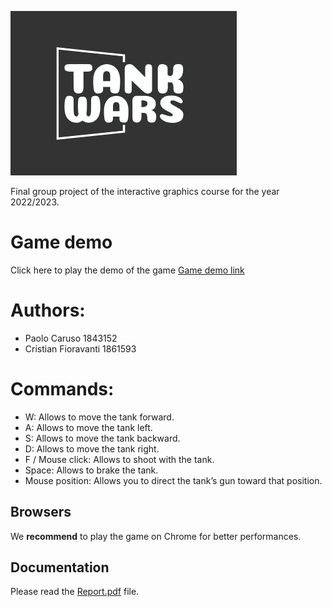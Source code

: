 ![Project logo](./docs/logoGit.png)

Final group project of the interactive graphics course for the year 2022/2023.

# Game demo

Click here to play the demo of the game [Game demo link](https://sapienzainteractivegraphicscourse.github.io/final-project-tank-wars/)

# Authors:

- Paolo Caruso 1843152
- Cristian Fioravanti 1861593

# Commands:

- W: Allows to move the tank forward.
- A: Allows to move the tank left.
- S: Allows to move the tank backward.
- D: Allows to move the tank right.
- F / Mouse click: Allows to shoot with the tank.
- Space: Allows to brake the tank.
- Mouse position: Allows you to direct the tank’s gun toward that position.

## Browsers

We **recommend** to play the game on Chrome for better performances.

## Documentation

Please read the [Report.pdf](./Report.pdf) file.
